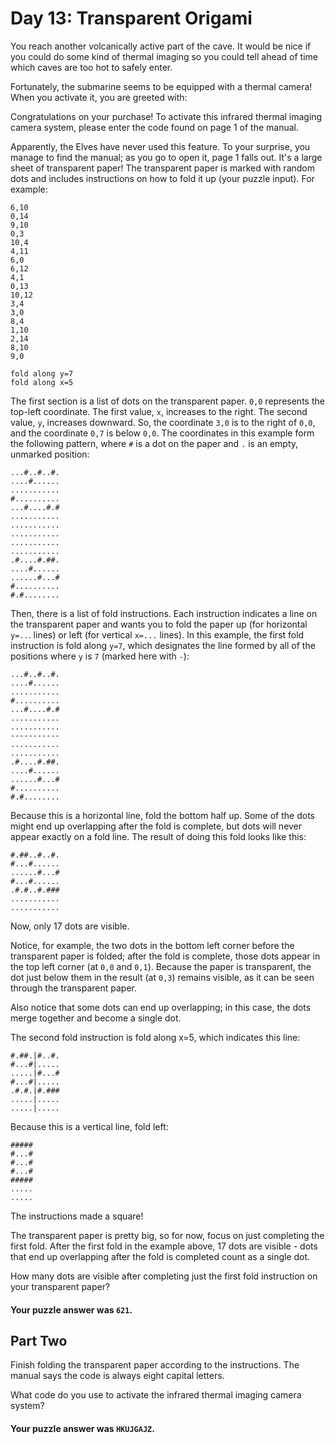 # Day 13: Transparent Origami

You reach another volcanically active part of the cave. It would be nice if you
could do some kind of thermal imaging so you could tell ahead of time which
caves are too hot to safely enter.

Fortunately, the submarine seems to be equipped with a thermal camera! When you
activate it, you are greeted with:

Congratulations on your purchase! To activate this infrared thermal imaging
camera system, please enter the code found on page 1 of the manual.

Apparently, the Elves have never used this feature. To your surprise, you manage
to find the manual; as you go to open it, page 1 falls out. It's a large sheet
of transparent paper! The transparent paper is marked with random dots and
includes instructions on how to fold it up (your puzzle input). For example:

```
6,10
0,14
9,10
0,3
10,4
4,11
6,0
6,12
4,1
0,13
10,12
3,4
3,0
8,4
1,10
2,14
8,10
9,0

fold along y=7
fold along x=5
```

The first section is a list of dots on the transparent paper. `0,0` represents
the top-left coordinate. The first value, `x`, increases to the right. The
second value, `y`, increases downward. So, the coordinate `3,0` is to the right
of `0,0`, and the coordinate `0,7` is below `0,0`. The coordinates in this
example form the following pattern, where `#` is a dot on the paper and `.` is
an empty, unmarked position:

```
...#..#..#.
....#......
...........
#..........
...#....#.#
...........
...........
...........
...........
...........
.#....#.##.
....#......
......#...#
#..........
#.#........
```

Then, there is a list of fold instructions. Each instruction indicates a line on
the transparent paper and wants you to fold the paper up (for horizontal `y=..`.
lines) or left (for vertical `x=...` lines). In this example, the first fold
instruction is fold along `y=7`, which designates the line formed by all of the
positions where `y` is `7` (marked here with `-`):

```
...#..#..#.
....#......
...........
#..........
...#....#.#
...........
...........
-----------
...........
...........
.#....#.##.
....#......
......#...#
#..........
#.#........
```

Because this is a horizontal line, fold the bottom half up. Some of the dots
might end up overlapping after the fold is complete, but dots will never appear
exactly on a fold line. The result of doing this fold looks like this:

```
#.##..#..#.
#...#......
......#...#
#...#......
.#.#..#.###
...........
...........
```

Now, only 17 dots are visible.

Notice, for example, the two dots in the bottom left corner before the
transparent paper is folded; after the fold is complete, those dots appear in
the top left corner (at `0,0` and `0,1`). Because the paper is transparent, the dot
just below them in the result (at `0,3`) remains visible, as it can be seen
through the transparent paper.

Also notice that some dots can end up overlapping; in this case, the dots merge
together and become a single dot.

The second fold instruction is fold along x=5, which indicates this line:

```
#.##.|#..#.
#...#|.....
.....|#...#
#...#|.....
.#.#.|#.###
.....|.....
.....|.....
```

Because this is a vertical line, fold left:

```
#####
#...#
#...#
#...#
#####
.....
.....
```

The instructions made a square!

The transparent paper is pretty big, so for now, focus on just completing the
first fold. After the first fold in the example above, 17 dots are visible -
dots that end up overlapping after the fold is completed count as a single dot.

How many dots are visible after completing just the first fold instruction on
your transparent paper?

#### Your puzzle answer was `621`.

## Part Two

Finish folding the transparent paper according to the instructions. The manual
says the code is always eight capital letters.

What code do you use to activate the infrared thermal imaging camera system?

#### Your puzzle answer was `HKUJGAJZ`.